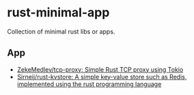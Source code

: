 # rust-minimal-app
Collection of minimal rust libs or apps.


## App

- [ZekeMedley/tcp-proxy: Simple Rust TCP proxy using Tokio](https://github.com/ZekeMedley/tcp-proxy)
- [Sirneij/rust-kvstore: A simple key-value store such as Redis, implemented using the rust programming language](https://github.com/Sirneij/rust-kvstore)

